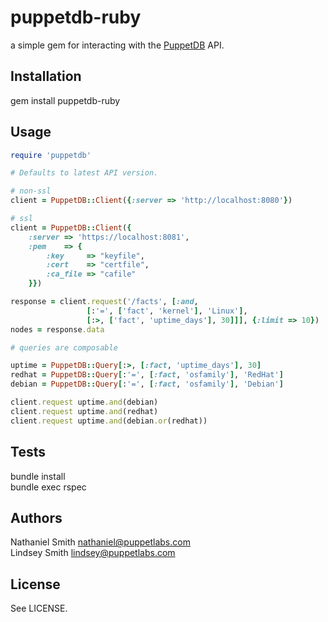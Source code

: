 # puppetdb-ruby

a simple gem for interacting with the
[PuppetDB](https://github.com/puppetlabs/puppetdb) API.

## Installation

gem install puppetdb-ruby

## Usage

```ruby
require 'puppetdb'

# Defaults to latest API version.

# non-ssl
client = PuppetDB::Client({:server => 'http://localhost:8080'})

# ssl
client = PuppetDB::Client({
    :server => 'https://localhost:8081',
    :pem    => {
        :key     => "keyfile",
        :cert    => "certfile",
        :ca_file => "cafile"
    }})

response = client.request('/facts', [:and,
                 [:'=', ['fact', 'kernel'], 'Linux'],
                 [:>, ['fact', 'uptime_days'], 30]]], {:limit => 10})
nodes = response.data

# queries are composable

uptime = PuppetDB::Query[:>, [:fact, 'uptime_days'], 30]
redhat = PuppetDB::Query[:'=', [:fact, 'osfamily'], 'RedHat']
debian = PuppetDB::Query[:'=', [:fact, 'osfamily'], 'Debian']

client.request uptime.and(debian)
client.request uptime.and(redhat)
client.request uptime.and(debian.or(redhat))
```

## Tests

bundle install  
bundle exec rspec

## Authors

Nathaniel Smith <nathaniel@puppetlabs.com>  
Lindsey Smith <lindsey@puppetlabs.com>

## License

See LICENSE.
